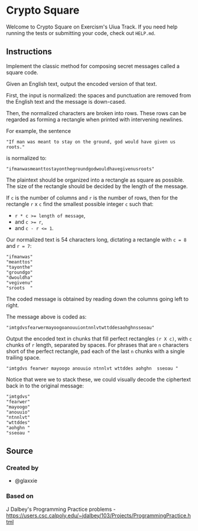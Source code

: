 # Crypto Square

Welcome to Crypto Square on Exercism's Uiua Track.
If you need help running the tests or submitting your code, check out `HELP.md`.

## Instructions

Implement the classic method for composing secret messages called a square code.

Given an English text, output the encoded version of that text.

First, the input is normalized: the spaces and punctuation are removed from the English text and the message is down-cased.

Then, the normalized characters are broken into rows.
These rows can be regarded as forming a rectangle when printed with intervening newlines.

For example, the sentence

```text
"If man was meant to stay on the ground, god would have given us roots."
```

is normalized to:

```text
"ifmanwasmeanttostayonthegroundgodwouldhavegivenusroots"
```

The plaintext should be organized into a rectangle as square as possible.
The size of the rectangle should be decided by the length of the message.

If `c` is the number of columns and `r` is the number of rows, then for the rectangle `r` x `c` find the smallest possible integer `c` such that:

- `r * c >= length of message`,
- and `c >= r`,
- and `c - r <= 1`.

Our normalized text is 54 characters long, dictating a rectangle with `c = 8` and `r = 7`:

```text
"ifmanwas"
"meanttos"
"tayonthe"
"groundgo"
"dwouldha"
"vegivenu"
"sroots  "
```

The coded message is obtained by reading down the columns going left to right.

The message above is coded as:

```text
"imtgdvsfearwermayoogoanouuiontnnlvtwttddesaohghnsseoau"
```

Output the encoded text in chunks that fill perfect rectangles `(r X c)`, with `c` chunks of `r` length, separated by spaces.
For phrases that are `n` characters short of the perfect rectangle, pad each of the last `n` chunks with a single trailing space.

```text
"imtgdvs fearwer mayoogo anouuio ntnnlvt wttddes aohghn  sseoau "
```

Notice that were we to stack these, we could visually decode the ciphertext back in to the original message:

```text
"imtgdvs"
"fearwer"
"mayoogo"
"anouuio"
"ntnnlvt"
"wttddes"
"aohghn "
"sseoau "
```

## Source

### Created by

- @glaxxie

### Based on

J Dalbey's Programming Practice problems - https://users.csc.calpoly.edu/~jdalbey/103/Projects/ProgrammingPractice.html